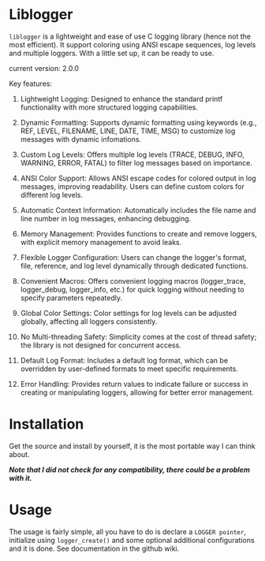 # Liblogger

`liblogger` is a lightweight and ease of use C logging library (hence not the most efficient). It support coloring using ANSI escape sequences, log levels and multiple loggers. With a little set up, it can be ready to use.

current version: 2.0.0

Key features:
1. Lightweight Logging: Designed to enhance the standard printf functionality with more structured logging capabilities.


2. Dynamic Formatting: Supports dynamic formatting using keywords (e.g., REF, LEVEL, FILENAME, LINE, DATE, TIME, MSG) to customize log messages with dynamic infomations.


3. Custom Log Levels: Offers multiple log levels (TRACE, DEBUG, INFO, WARNING, ERROR, FATAL) to filter log messages based on importance.


4. ANSI Color Support: Allows ANSI escape codes for colored output in log messages, improving readability. Users can define custom colors for different log levels.


5. Automatic Context Information: Automatically includes the file name and line number in log messages, enhancing debugging.


6. Memory Management: Provides functions to create and remove loggers, with explicit memory management to avoid leaks.


7. Flexible Logger Configuration: Users can change the logger's format, file, reference, and log level dynamically through dedicated functions.


8. Convenient Macros: Offers convenient logging macros (logger_trace, logger_debug, logger_info, etc.) for quick logging without needing to specify parameters repeatedly.


9. Global Color Settings: Color settings for log levels can be adjusted globally, affecting all loggers consistently.


10. No Multi-threading Safety: Simplicity comes at the cost of thread safety; the library is not designed for concurrent access.


11. Default Log Format: Includes a default log format, which can be overridden by user-defined formats to meet specific requirements.


12. Error Handling: Provides return values to indicate failure or success in creating or manipulating loggers, allowing for better error management.

# Installation
Get the source and install by yourself, it is the most portable way I can think about.

***Note that I did not check for any compatibility, there could be a problem with it.***

# Usage
The usage is fairly simple, all you have to do is declare a `LOGGER pointer`, initialize using `logger_create()` and some optional additional configurations and it is done. See documentation in the github wiki.
